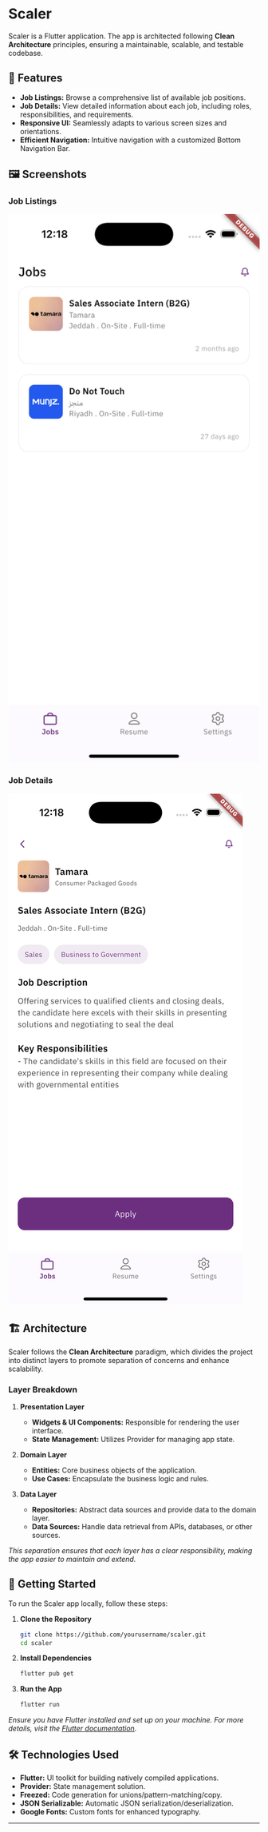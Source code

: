 
# Scaler

Scaler is a Flutter application. The app is architected following **Clean Architecture** principles, ensuring a maintainable, scalable, and testable codebase.

## 📱 Features

- **Job Listings:** Browse a comprehensive list of available job positions.
- **Job Details:** View detailed information about each job, including roles, responsibilities, and requirements.
- **Responsive UI:** Seamlessly adapts to various screen sizes and orientations.
- **Efficient Navigation:** Intuitive navigation with a customized Bottom Navigation Bar.

## 🖼️ Screenshots

### Job Listings
<img src="assets/images/job_listings.png" alt="Job Listings" width="600"/>

### Job Details
![Job Details](assets/images/job_details.png)


## 🏗️ Architecture

Scaler follows the **Clean Architecture** paradigm, which divides the project into distinct layers to promote separation of concerns and enhance scalability.

### Layer Breakdown

1. **Presentation Layer**
   - **Widgets & UI Components:** Responsible for rendering the user interface.
   - **State Management:** Utilizes Provider for managing app state.

2. **Domain Layer**
   - **Entities:** Core business objects of the application.
   - **Use Cases:** Encapsulate the business logic and rules.

3. **Data Layer**
   - **Repositories:** Abstract data sources and provide data to the domain layer.
   - **Data Sources:** Handle data retrieval from APIs, databases, or other sources.

*This separation ensures that each layer has a clear responsibility, making the app easier to maintain and extend.*

## 🚀 Getting Started

To run the Scaler app locally, follow these steps:

1. **Clone the Repository**
   ```bash
   git clone https://github.com/yourusername/scaler.git
   cd scaler
   ```

2. **Install Dependencies**
   ```bash
   flutter pub get
   ```

3. **Run the App**
   ```bash
   flutter run
   ```

*Ensure you have Flutter installed and set up on your machine. For more details, visit the [Flutter documentation](https://flutter.dev/docs/get-started/install).*

## 🛠️ Technologies Used

- **Flutter:** UI toolkit for building natively compiled applications.
- **Provider:** State management solution.
- **Freezed:** Code generation for unions/pattern-matching/copy.
- **JSON Serializable:** Automatic JSON serialization/deserialization.
- **Google Fonts:** Custom fonts for enhanced typography.



---

